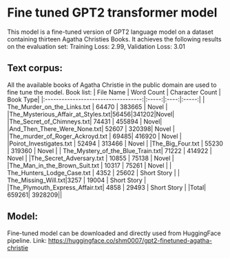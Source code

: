 # Fine tuned GPT2 transformer model

This model is a fine-tuned version of GPT2 language model on a dataset containing thirteen Agatha Christies Books. It
achieves the following results on the evaluation set: Training Loss: 2.99, Validation Loss: 3.01

## Text corpus:
All the available books of Agatha Christie in the public domain are used to fine tune the model. 
Book list:
| File Name  | Word Count | Character Count | Book Type|
|:-----------------------------------:|:-----:|:----:|:-----:|
| The_Murder_on_the_Links.txt | 64470 | 383665 | Novel |
|The_Mysterious_Affair_at_Styles.txt|56456|341202|Novel|
|The_Secret_of_Chimneys.txt| 74431 | 455894 | Novel|
|And_Then_There_Were_None.txt| 52607 | 320398| Novel |
|The_murder_of_Roger_Ackroyd.txt | 69485|  416920 | Novel |
|Poirot_Investigates.txt | 52494 | 313466 | Novel |
|The_Big_Four.txt | 55230 | 319360 | Novel |
| The_Mystery_of_the_Blue_Train.txt| 71222 | 414922 | Novel |
|The_Secret_Adversary.txt | 10855 |  75138 | Novel |
|The_Man_in_the_Brown_Suit.txt |  10317 |  75261  | Novel |
| The_Hunters_Lodge_Case.txt | 4352 |  25602 | Short Story |
| The_Missing_Will.txt|3257  | 19004  | Short Story |
|The_Plymouth_Express_Affair.txt| 4858 |  29493  | Short Story |
|Total|  659261| 3928209||

## Model:
Fine-tuned model can be downloaded and directly used from HuggingFace pipeline. Link: 
https://huggingface.co/shm0007/gpt2-finetuned-agatha-christie
